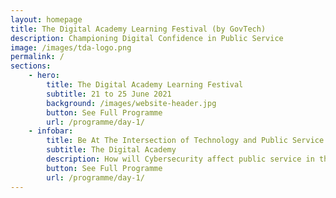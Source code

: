```yaml
---
layout: homepage
title: The Digital Academy Learning Festival (by GovTech)
description: Championing Digital Confidence in Public Service
image: /images/tda-logo.png
permalink: /
sections:
    - hero:
        title: The Digital Academy Learning Festival
        subtitle: 21 to 25 June 2021
        background: /images/website-header.jpg
        button: See Full Programme
        url: /programme/day-1/
    - infobar:
        title: Be At The Intersection of Technology and Public Service
        subtitle: The Digital Academy
        description: How will Cybersecurity affect public service in the next 5 years?<br>What are the Challenges of Digital Product Development in the Public Sector?<br>Why is it vital to upskill public service on ICT & SS competencies through The Digital Academy?<br>Attend the complimentary week-long Learning Festival and hear from experts and leaders from industry leading organisations such as Google, Microsoft, Secure Code Warrior, NUS-ISS, GovTech, Coursera and more!<br><br>Be immersed in a myriad of activities such as webinars, panel discussions, workshops, Secure Coding Tournament and get a taste of courses that will be delivered at The Digital Academy. Designed for the public service, explore the line-up of exciting programmes across five different tracks:<br><strong>Day 1</strong> - Cybersecurity<br><strong>Day 2</strong> - Apps Infrastructure & ICT Infrastructure<br><strong>Day 3</strong> - Apps Management & Apps Development<br><strong>Day 4</strong> - Technology & Product Management, Data Science & AI<br><strong>Day 5</strong> - New Technology<br><br>More details are coming your way soon.<br>
        button: See Full Programme
        url: /programme/day-1/
---
```




